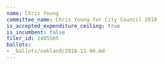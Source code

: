 ```yaml
---
name: Chris Young
committee_name: Chris Young for City Council 2018
is_accepted_expenditure_ceiling: true
is_incumbent: false
filer_id: 1405565
ballots:
- _ballots/oakland/2018-11-06.md
---
```

